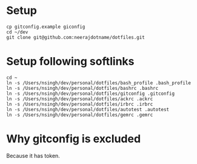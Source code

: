 # Setup

    cp gitconfig.example giconfig
    cd ~/dev
    git clone git@github.com:neerajdotname/dotfiles.git


# Setup following softlinks

    cd ~
    ln -s /Users/nsingh/dev/personal/dotfiles/bash_profile .bash_profile
    ln -s /Users/nsingh/dev/personal/dotfiles/bashrc .bashrc
    ln -s /Users/nsingh/dev/personal/dotfiles/gitconfig .gitconfig
    ln -s /Users/nsingh/dev/personal/dotfiles/ackrc .ackrc
    ln -s /Users/nsingh/dev/personal/dotfiles/irbrc .irbrc
    ln -s /Users/nsingh/dev/personal/dotfiles/autotest .autotest
    ln -s /Users/nsingh/dev/personal/dotfiles/gemrc .gemrc

# Why gitconfig is excluded

Because it has token.
